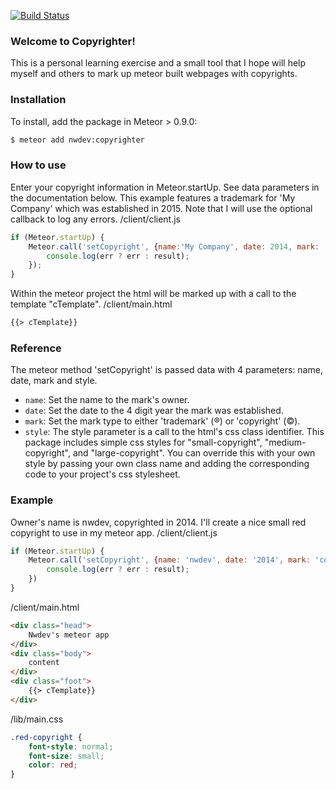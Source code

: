 [![Build Status](https://travis-ci.org/wildjaybillyboy/copyrighter.svg?branch=master)](https://travis-ci.org/wildjaybillyboy/copyrighter)
### Welcome to Copyrighter!
This is a personal learning exercise and a small tool that I hope will help myself and others to mark up meteor built webpages with copyrights.
### Installation
To install, add the package in Meteor > 0.9.0:
```sh
$ meteor add nwdev:copyrighter
```
### How to use
Enter your copyright information in Meteor.startUp.  See data parameters in the documentation below.  This example features a trademark for 'My Company' which was established in 2015.  Note that I will use the optional callback to log any errors.
/client/client.js
```javascript
if (Meteor.startUp) {
    Meteor.call('setCopyright', {name:'My Company', date: 2014, mark: 'trademark', style: 'small-copyright'}, function (err, result) {
        console.log(err ? err : result);
    });
}
```
Within the meteor project the html will be marked up with a call to the template "cTemplate".
/client/main.html
```html
{{> cTemplate}}
```
### Reference
The meteor method 'setCopyright' is passed data with 4 parameters: name, date, mark and style.
* `name`: Set the name to the mark's owner.
* `date`: Set the date to the 4 digit year the mark was established.
* `mark`: Set the mark type to either 'trademark' (&reg;) or 'copyright' (&copy;).
* `style`: The style parameter is a call to the html's css class identifier.  This package includes simple css styles for "small-copyright", "medium-copyright", and "large-copyright".  You can override this with your own style by passing your own class name and adding the corresponding code to your project's css stylesheet.

### Example
Owner's name is nwdev, copyrighted in 2014. I'll create a nice small red copyright to use in my meteor app.
/client/client.js
```javascript
if (Meteor.startUp) {
    Meteor.call('setCopyright', {name: 'nwdev', date: '2014', mark: 'copyright', style='red-copyright'}, function (err, result) {
        console.log(err ? err : result);
    })
}
```
/client/main.html
```html
<div class="head">
    Nwdev's meteor app
</div>
<div class="body">
    content
</div>
<div class="foot">
    {{> cTemplate}}
</div>
```
/lib/main.css
```css
.red-copyright {
    font-style: normal;
    font-size: small;
    color: red;
}
